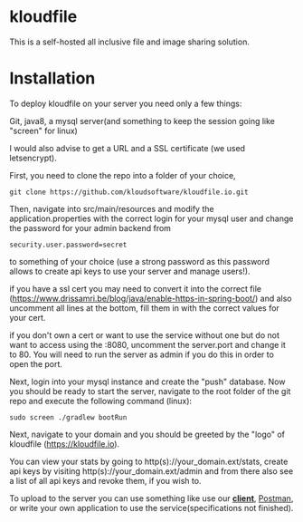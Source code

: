 # kloudfile

This is a self-hosted all inclusive file and image sharing solution.

# Installation

To deploy kloudfile on your server you need only a few things:

Git, java8, a mysql server(and something to keep the session going like "screen" for linux)

I would also advise to get a URL and a SSL certificate (we used letsencrypt).

First, you need to clone the repo into a folder of your choice,

    git clone https://github.com/kloudsoftware/kloudfile.io.git
    
Then, navigate into src/main/resources and modify the application.properties with the correct login for your mysql user and change the password for your admin backend from

    security.user.password=secret
    
to something of your choice (use a strong password as this password allows to create api keys to use your server and manage users!).

if you have a ssl cert you may need to convert it into the correct file (https://www.drissamri.be/blog/java/enable-https-in-spring-boot/)
and also uncomment all lines at the bottom, fill them in with the correct values for your cert.

if you don't own a cert or want to use the service without one but do not want to access using the :8080, uncomment the server.port and change it to 80. You will need to run the server as admin if you do this in order to open the port.

Next, login into your mysql instance and create the "push" database.
Now you should be ready to start the server, navigate to the root folder of the git repo and execute the following command (linux): 
    
    sudo screen ./gradlew bootRun

Next, navigate to your domain and you should be greeted by the "logo" of kloudfile (https://kloudfile.io).

You can view your stats by going to http(s)://your_domain.ext/stats, create api keys by visiting http(s)://your_domain.ext/admin and from there also see a list of all api keys and revoke them, if you wish to.

To upload to the server you can use something like use our [**client**](https://github.com/kloudsoftware/kloudfile.io-client), [Postman](https://www.getpostman.com/), or write your own application to use the service(specifications not finished).
